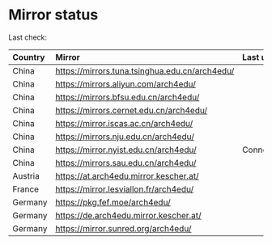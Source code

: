 <script src="./time.js"></script>
# Mirror status
Last check: <script type="text/javascript">localize(1718295957.9117086);</script>

|Country|Mirror|Last update|
|:------|:-----|:----------|
|China|https://mirrors.tuna.tsinghua.edu.cn/arch4edu/|<script type="text/javascript">localize(1718260485);</script>|
|China|https://mirrors.aliyun.com/arch4edu/|<script type="text/javascript">localize(1718260485);</script>|
|China|https://mirrors.bfsu.edu.cn/arch4edu/|<script type="text/javascript">localize(1718260485);</script>|
|China|https://mirrors.cernet.edu.cn/arch4edu/|<script type="text/javascript">localize(1718260485);</script>|
|China|https://mirror.iscas.ac.cn/arch4edu/|<script type="text/javascript">localize(1718260485);</script>|
|China|https://mirrors.nju.edu.cn/arch4edu/|<script type="text/javascript">localize(1718217797);</script>|
|China|https://mirror.nyist.edu.cn/arch4edu/|ConnectionError|
|China|https://mirrors.sau.edu.cn/arch4edu/|<script type="text/javascript">localize(1718260485);</script>|
|Austria|https://at.arch4edu.mirror.kescher.at/|<script type="text/javascript">localize(1718260485);</script>|
|France|https://mirror.lesviallon.fr/arch4edu/|<script type="text/javascript">localize(1718260485);</script>|
|Germany|https://pkg.fef.moe/arch4edu/|<script type="text/javascript">localize(1718260485);</script>|
|Germany|https://de.arch4edu.mirror.kescher.at/|<script type="text/javascript">localize(1718260485);</script>|
|Germany|https://mirror.sunred.org/arch4edu/|<script type="text/javascript">localize(1718260485);</script>|

<script src="./tablefilter/tablefilter.js"></script>
<script src="./table.js"></script>